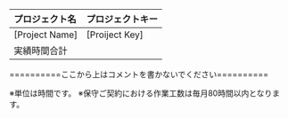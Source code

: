 |プロジェクト名|プロジェクトキー|
|:--|:--|
|[Project Name]|[Proiject Key]|
|実績時間合計| |

==========ここから上はコメントを書かないでください==========

※単位は時間です。
※保守ご契約における作業工数は毎月80時間以内となります。
